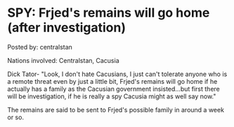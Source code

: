 # SPY: Frjed's remains will go home (after investigation)

Posted by: centralstan

Nations involved: Centralstan, Cacusia

Dick Tator-
"Look, I don't hate Cacusians, I just can't tolerate anyone who is a remote threat even by just a little bit, Frjed's remains will go home if he actually has a family as the Cacusian government insisted...but first there will be investigation, if he is really a spy Cacusia might as well say now."

The remains are said to be sent to Frjed's possible family in around a week or so.